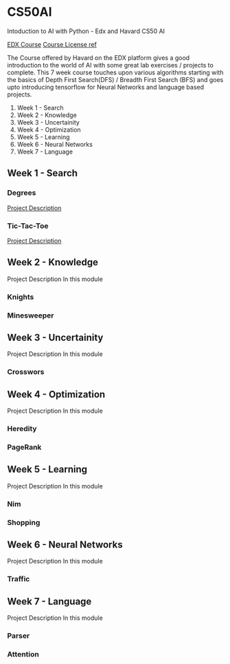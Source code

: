 # CS50AI
Intoduction to AI with Python - Edx and Havard CS50 AI

[EDX Course](https://cs50.harvard.edu/ai/2024/)
[Course License ref](https://cs50.harvard.edu/ai/2024/license/)

The Course offered by Havard on the EDX platform gives a good introduction to the world of AI with some great lab exercises / projects to complete.
This 7 week course touches upon various algorithms starting with the basics of Depth First Search(DFS) / Breadth First Search (BFS) and goes upto introducing tensorflow for Neural Networks and language based projects.
1. Week 1 - Search
2. Week 2 - Knowledge
3. Week 3 - Uncertainity
4. Week 4 - Optimization
5. Week 5 - Learning
6. Week 6 - Neural Networks
7. Week 7 - Language

## Week 1 - Search 
### Degrees
[Project Description](https://cs50.harvard.edu/ai/2024/projects/0/degrees/)

### Tic-Tac-Toe
[Project Description](https://cs50.harvard.edu/ai/2024/projects/0/tictactoe/)

## Week 2 - Knowledge
Project Description
In this module 
### Knights
### Minesweeper

## Week 3 - Uncertainity
Project Description
In this module 
### Crosswors

## Week 4 - Optimization
Project Description
In this module 
### Heredity
### PageRank

## Week 5 - Learning
Project Description
In this module 
### Nim
### Shopping

## Week 6 - Neural Networks
Project Description
In this module 
### Traffic

## Week 7 - Language
Project Description
In this module 
### Parser
### Attention
